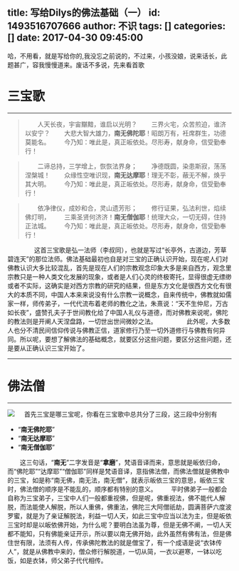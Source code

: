 title: 写给Dilys的佛法基础（一）
id: 1493516707666
author: 不识
tags: []
categories: []
date: 2017-04-30 09:45:00
---
哈，不用看，就是写给你的,我没忘之前说的，不过来，小孩没娘，说来话长，此题甚广，容我慢慢道来。废话不多说，先来看首歌
# 三宝歌
***
<!-- more -->

>　　人天长夜，宇宙黮黯，谁启以光明？
>　　三界火宅，众苦煎迫，谁济以安宁？
>　　大悲大智大雄力，**南无佛陀耶**！昭朗万有，衽席群生，功德莫能名。
>　　今乃知：唯此是，真正皈依处。尽形寿，献身命，信受勤奉行！

>　　二谛总持，三学增上，恢恢法界身；
>　　净德既圆，染患斯寂，荡荡涅槃城！
>　　众缘性空唯识现，**南无达摩耶**！理无不彰，蔽无不解，焕乎其大明。
>　　今乃知：唯此是，真正皈依处。尽形寿，献身命，信受勤奉行！

>　　依净律仪，成妙和合，灵山遗芳形；
>　　修行证果，弘法利世，焰续佛灯明，
>　　三乘圣贤何济济！**南无僧伽耶**！统理大众，一切无碍，住持正法城。
>　　今乃知：唯此是，真正皈依处。尽形寿，献身命，信受勤奉行！

<if rame frameborder="no" border="0" marginwidth="0" marginheight="0" width=70% height=86 src="//music.163.com/outchain/player?type=2&id=100512&auto=1&height=66"></iframe>

　　
　　这首三宝歌是弘一法师（李叔同），也就是写过“长亭外，古道边，芳草碧连天”的那位法师。佛法基础最初也自是对三宝的正确认识开始，现在呢人们对佛教认识大多比较混乱，首先是现在人们的宗教观念印象大多是来自西方，观念里宗教只是一种人类文化发展的现象，或者是人们心灵的终极寄托，显得很虚无缥缈或者不实际，这确实是对西方宗教的研究的结果，但是东方文化是很西方文化有很大的本质不同，中国人本来来说没有什么宗教一说概念，自来传统中，佛教就如儒家一样，师传弟子，一代代流布着老师的教化之法，朱熹说：“天不生仲尼，万古如长夜”，盛赞孔夫子于世间教化给了中国人礼仪与道德，而对佛教来说呢，佛陀的教法则是开阐人天涅盘路，一切世出世间微妙之法。　　　
　　此外呢，大多数人也分不清民间信仰传说与佛教正信，道家修行乃至一切外道修行与佛教有何异同。所以呢，要想了解佛法的基础概念，就要区分这些问题，要区分这些问题，还是要从正确认识三宝开始了。　
  
 ***
 # 佛法僧
 ***
![](http://img.hb.aicdn.com/052c66f5dfb7d107006f524352763eb02411693c32d91-sqygyo_fw658)
  　
   首先三宝是哪三宝呢，你看在三宝歌中总共分了三段，这三段中分别有
   - “**南无佛陀耶**”
   - “**南无达摩耶**”
   - “**南无僧伽耶**”　　　   
   
   
　　这三句话，“**南无**”二字发音是“**拿磨**”，梵语音译而来，意思就是皈依归命，而“佛陀耶”“达摩耶”“僧伽耶”同样是梵语音译，意指佛法僧，而佛法僧就是佛教中的三宝，如是称“南无佛，南无法，南无僧”，就表示皈依三宝的意思，皈依三宝时，佛法僧的顺序是不能乱的，顺序都有特别的意义。
　　平时佛弟子一般都会自称为三宝弟子，三宝中人们一般都重视佛，但是呢，佛重视法，佛不能代人解脱，而法能使人解脱，所以人重佛，佛重法，佛陀三大阿僧祇劫，圆满菩萨六度波罗蜜，就是为了亲证解脱法，利益一切人天，如此三宝中应当以法为主，但是皈依三宝时却是以皈依佛开始，为什么呢？要明白法虽为尊，但是无佛不阐，一切人天都不能知，只有佛能亲证开示，所以要以南无佛开始，此外虽然有佛有法，但是佛住世有限，法须有人传，传承佛陀教法的就是僧宝了，有一个成语是说“衣钵传人”，就是从佛教中来的，僧众修行解脱道，一切从简，一衣以避寒，一钵以吃饭，如是衣钵，师父弟子代代相传。